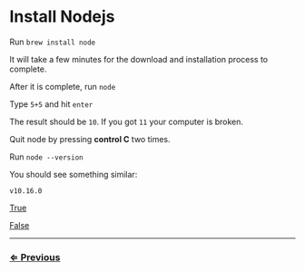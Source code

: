 # Install Nodejs

Run `brew install node`

It will take a few minutes for the download and installation process to complete.

After it is complete, run `node`

Type `5+5` and hit `enter`

The result should be `10`.  If you got `11` your computer is broken.

Quit node by pressing **control C** two times.

Run `node --version`

You should see something similar:

```
v10.16.0
```

[True]()

[False](../../error/error.md)

---
### [⇐ Previous](../README.md)